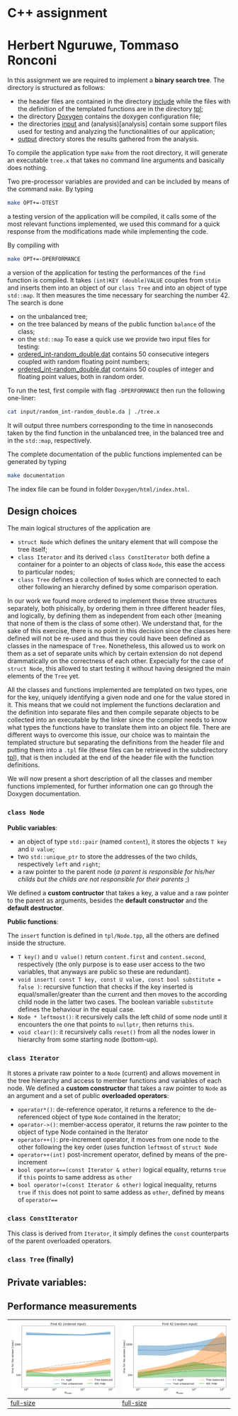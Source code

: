 # C++ assignment
# Herbert Nguruwe, Tommaso Ronconi

In this assignment we are required to implement a **binary search tree**.
The directory is structured as follows:
- the header files are contained in the directory [include](include) while the files with the definition of the templated functions are in the directory [tpl](tpl);
- the directory [Doxygen](Doxygen) contains the doxygen configuration file;
- the directories [input](input) and (analysis)[analysis] contain some support files used for testing and analyzing the functionalities of our application;
- [output](output) directory stores the results gathered from the analysis.

To compile the application type `make` from the root directory, it will generate an executable `tree.x` that takes no command line arguments and basically does nothing.

Two pre-processor variables are provided and can be included by means of the command `make`.
By typing
```bash
make OPT+=-DTEST
```
a testing version of the application will be compiled, it calls some of the most relevant functions implemented, we used this command for a quick response from the modifications made while implementing the code.

By compiling with
```bash
make OPT+=-DPERFORMANCE
```
a version of the application for testing the performances of the `find` function is compiled.
It takes `(int)KEY (double)VALUE` couples from `stdin` and inserts them into an object of our `class Tree` and into an object of type `std::map`.
It then measures the time necessary for searching the number 42.
The search is done
- on the unbalanced tree;
- on the tree balanced by means of the public function `balance` of the class;
- on the `std::map`
To ease a quick use we provide two input files for testing:
- [ordered_int-random_double.dat](input/ordered_int-random_double.dat) contains 50 consecutive integers coupled with random floating point numbers;
- [ordered_int-random_double.dat](input/random_int-random_double.dat) contains 50 couples of integer and floating point values, both in random order.

To run the test, first compile with flag `-DPERFORMANCE` then run the following one-liner:
```bash
cat input/random_int-random_double.da | ./tree.x
```
It will output three numbers corresponding to the time in nanoseconds taken by the find function in the unbalanced tree, in the balanced tree and in the `std::map`, respectively.

The complete documentation of the public functions implemented can be generated by typing
```bash
make documentation
```
The index file can be found in folder `Doxygen/html/index.html`.

## Design choices

The main logical structures of the application are
- `struct Node` which defines the unitary element that will compose the tree itself;
- `class Iterator` and its derived `class ConstIterator` both define a container for a pointer to an objects of class `Node`, this ease the access to particular nodes;
- `class Tree` defines a collection of `Node`s which are connected to each other following an hierarchy defined by some comparison operation.

In our work we found more ordered to implement these three structures separately, both phisically, by ordering them in three different header files, and logically, by defining them as independent from each other (meaning that none of them is the class of some other).
We understand that, for the sake of this exercise, there is no point in this decision since the classes here defined will not be re-used and thus they could have been defined as classes in the namespace of `Tree`.
Nonetheless, this allowed us to work on them as a set of separate units which by certain extension do not depend drammatically on the correctness of each other.
Expecially for the case of `struct Node`, this allowed to start testing it without having designed the main elements of the `Tree` yet.

All the classes and functions implemented are templated on two types, one for the key, uniquely identifying a given node and one for the value stored in it.
This means that we could not implement the functions declaration and the definition into separate files and then compile separate objects to be collected into an executable by the linker since the compiler needs to know what types the functions have to translate them into an object file.
There are different ways to overcome this issue, our choice was to maintain the templated structure but separating the definitions from the header file and putting them into a `.tpl` file (these files can be retrieved in the subdirectory [tpl](tpl)), that is then included at the end of the header file with the function definitions.

We will now present a short description of all the classes and member functions implemented, for further information one can go through the Doxygen documentation.

### `class Node`

**Public variables**:
- an object of type `std::pair` (named `content`), it stores the objects `T key` and `U value`;
- two `std::unique_ptr` to store the addresses of the two childs, respectively `left` and `right`;
- a raw pointer to the parent node (*a parent is responsible for his/her childs but the childs are not responsible for their parents* ;)

We defined a **custom contructor** that takes a key, a value and a raw pointer to the parent as arguments, besides the **default constructor** and the **default destructor**.

**Public functions**:

The `insert` function is defined in `tpl/Node.tpp`, all the others are defined inside the structure.
- `T key()` and `U value()` return `content.first` and `content.second`, respectively (the only purpose is to ease user access to the two variables, that anyways are public so these are redundant).
- `void insert( const T key, const U value, const bool substitute = false )`: recursive function that checks if the key inserted is equal/smaller/greater than the current and then moves to the according child node in the latter two cases. The boolean variable `substitute` defines the behaviour in the equal case.
- `Node * leftmost()`: it recursively calls the left child of some node until it encounters the one that points to `nullptr`, then returns `this`.
- `void clear()`: it recursively calls `reset()` from all the nodes lower in hierarchy from some starting node (bottom-up).

### `class Iterator`

It stores a private raw pointer to a `Node` (current) and allows movement in the tree hierarchy and access to member functions and variables of each node.
We defined a **custom constructor** that takes a raw pointer to `Node` as an argument and a set of public **overloaded operators**:
- `operator*()`: de-reference operator, it returns a reference to the de-referenced object of type `Node` contained in the Iterator;
- `operator->()`: member-access operator, it returns the raw pointer to the object of type Node contained in the Iterator
- `operator++()`: pre-increment operator, it moves from one node to the other following the key order (uses function `leftmost` of `struct Node`
- `operator++(int)` post-increment operator, defined by means of the pre-increment
- `bool operator==(const Iterator & other)` logical equality, returns `true` if `this` points to same address as `other`
- `bool operator!=(const Iterator & other)` logical inequality, returns `true` if `this` does not point to same addess as `other`, defined by means of `operator==`

### `class ConstIterator`

This class is derived from `Iterator`, it simply defines the `const` counterparts of the parent overloaded operators.

### `class Tree` (finally)

**Private variables**:
- 




## Performance measurements

| ![](output/plot_ordered.png)         | ![](output/plot_random.png)         |
| ------------------------------------ | ----------------------------------- |
| [full-size](output/plot_ordered.png) | [full-size](output/plot_random.png) |